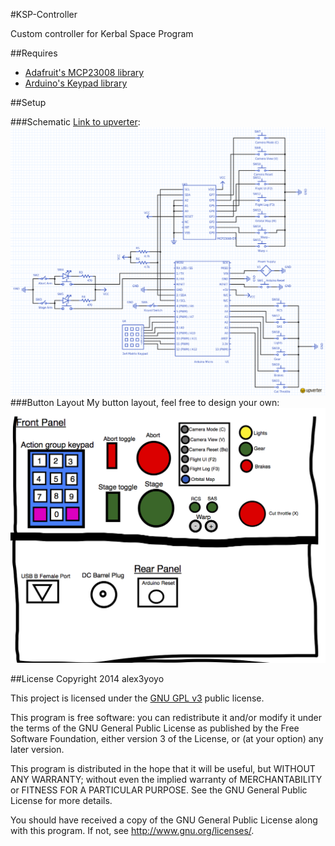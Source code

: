 #KSP-Controller

Custom controller for Kerbal Space Program

##Requires
- [Adafruit's MCP23008 library](https://github.com/adafruit/Adafruit-MCP23008-library)
- [Arduino's Keypad library](http://playground.arduino.cc/Code/Keypad)

##Setup

###Schematic
[Link to upverter](https://upverter.com/alex3yoyo/cc590b6fd89574a4/KSP-Control-Panel/):
![Schematic](/images/schematic.png)
###Button Layout
My button layout, feel free to design your own:
![Button layout](/images/button_layout.png)

##License
Copyright 2014 alex3yoyo

This project is licensed under the [GNU GPL v3](http://www.gnu.org/licenses/gpl-3.0.txt) public license.

This program is free software: you can redistribute it and/or modify
it under the terms of the GNU General Public License as published by
the Free Software Foundation, either version 3 of the License, or
(at your option) any later version.

This program is distributed in the hope that it will be useful,
but WITHOUT ANY WARRANTY; without even the implied warranty of
MERCHANTABILITY or FITNESS FOR A PARTICULAR PURPOSE.  See the
GNU General Public License for more details.

You should have received a copy of the GNU General Public License
along with this program.  If not, see <http://www.gnu.org/licenses/>.